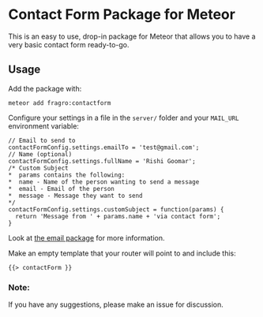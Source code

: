 # Contact Form Package for Meteor
This is an easy to use, drop-in package for Meteor that allows you to have a very basic contact form ready-to-go.

## Usage
Add the package with:  
```
meteor add fragro:contactform
```

Configure your settings in a file in the ```server/``` folder and your ```MAIL_URL``` environment variable:
```
// Email to send to
contactFormConfig.settings.emailTo = 'test@gmail.com';
// Name (optional)
contactFormConfig.settings.fullName = 'Rishi Goomar';
/* Custom Subject
*  params contains the following:
*  name - Name of the person wanting to send a message
*  email - Email of the person
*  message - Message they want to send
*/
contactFormConfig.settings.customSubject = function(params) {
  return 'Message from ' + params.name + 'via contact form';
}
```
Look at [the email package](http://docs.meteor.com/#email) for more information.

Make an empty template that your router will point to and include this:
```
{{> contactForm }}
```

### Note:
If you have any suggestions, please make an issue for discussion.
